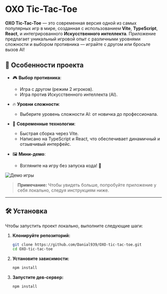 # OXO Tic-Tac-Toe

**OXO Tic-Tac-Toe** — это современная версия одной из самых популярных игр в мире, созданная с использованием **Vite**, **TypeScript**, **React**, и интегрированного **Искусственного интеллекта**. Приложение предлагает уникальный игровой опыт с различными уровнями сложности и выбором противника — играйте с другом или бросьте вызов AI!

## 🚀 Особенности проекта

- 🎮 **Выбор противника**:
  - Игра с другом (режим 2 игроков).
  - Игра против Искусственного интеллекта (AI).
  
- 🔥 **Уровни сложности**:
  - Выберите уровень сложности AI: от новичка до профессионала.

- 🌟 **Современные технологии**:
  - Быстрая сборка через Vite.
  - Написано на TypeScript и React, что обеспечивает динамичный и отзывчивый интерфейс.

- 🖼️ **Мини-демо**:
  - Взгляните на игру без запуска кода! 🎯

![Демо игры](assets/demo.png)

> **Примечание:** Чтобы увидеть больше, попробуйте приложение у себя локально, следуя инструкциям ниже.

---

## 🛠️ Установка

Чтобы запустить проект локально, выполните следующие шаги:

1. **Клонируйте репозиторий:**
   ```bash
   git clone https://github.com/Danial939/OXO-tic-tac-toe.git
   cd OXO-tic-tac-toe
2. **Установите зависимости:**
   ```bash
   npm install
3. **Запустите дев-сервер:**
   ```bash
   npm install
